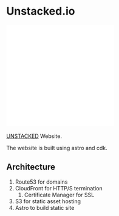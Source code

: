 # Unstacked.io

![logo](website/public/favicon.png)

[UNSTACKED](https://unstacked.io) Website.

The website is built using astro and cdk.

## Architecture

1. Route53 for domains
2. CloudFront for HTTP/S termination
   1. Certificate Manager for SSL
3. S3 for static asset hosting
4. Astro to build static site
